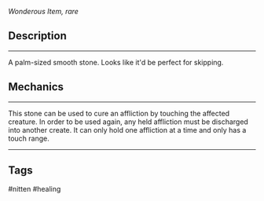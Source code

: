 *Wonderous Item, rare*
## Description
---
A palm-sized smooth stone. Looks like it'd be perfect for skipping.

## Mechanics
---
This stone can be used to cure an affliction by touching the affected creature. In order to be used again, any held affliction must be discharged into another create. It can only hold one affliction at a time and only has a touch range.

---
## Tags
#nitten #healing 